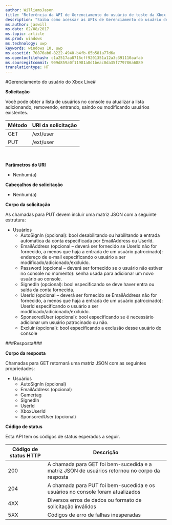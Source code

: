 ```yaml
---
author: WilliamsJason
title: "Referência da API de Gerenciamento do usuário de teste da Xbox Live"
description: "Saiba como acessar as APIs de Gerenciamento do usuário de maneira programática."
ms.author: jaswill
ms.date: 02/08/2017
ms.topic: article
ms.prod: windows
ms.technology: uwp
keywords: windows 10, uwp
ms.assetid: 70876ab6-8222-4940-b4fb-65b581a77d6a
ms.openlocfilehash: c1a2517aa8716cff9201351a12a3c391110aafab
ms.sourcegitcommit: 909d859a0f11981a8d1beac0da35f779786a6889
translationtype: HT
---
```

#<a name="xbox-live-user-management"></a>Gerenciamento do usuário do Xbox Live#

**Solicitação**

Você pode obter a lista de usuários no console ou atualizar a lista adicionando, removendo, entrando, saindo ou modificando usuários existentes.

| Método        | URI da solicitação     | 
| ------------- |-----------------|
| GET           | /ext/user |
| PUT           | /ext/user |
<br>

**Parâmetros do URI**

* Nenhum(a)

**Cabeçalhos de solicitação**

* Nenhum(a)

**Corpo da solicitação**

As chamadas para PUT devem incluir uma matriz JSON com a seguinte estrutura:

* Usuários
  * AutoSignIn (opcional): bool desabilitando ou habilitando a entrada automática da conta especificada por EmailAddress ou UserId.
  * EmailAddress (opcional – deverá ser fornecido se UserId não for fornecido, a menos que haja a entrada de um usuário patrocinado): endereço de e-mail especificando o usuário a ser modificado/adicionado/excluído.
  * Password (opcional – deverá ser fornecido se o usuário não estiver no console no momento): senha usada para adicionar um novo usuário ao console.
  * SignedIn (opcional): bool especificando se deve haver entra ou saída da conta fornecida.
  * UserId (opcional – deverá ser fornecido se EmailAddress não for fornecido, a menos que haja a entrada de um usuário patrocinado): UserId especificando o usuário a ser modificado/adicionado/excluído.
  * SponsoredUser (opcional): bool especificando se é necessário adicionar um usuário patrocinado ou não.
  * Excluir (opcional): bool especificando a exclusão desse usuário do console

###<a name="response"></a>Resposta###

**Corpo da resposta**

Chamadas para GET retornará uma matriz JSON com as seguintes propriedades:

* Usuários
  * AutoSignIn (opcional)
  * EmailAddress (opcional)
  * Gamertag
  * SignedIn
  * UserId
  * XboxUserId
  * SponsoredUser (opcional)
  
**Código de status**

Esta API tem os códigos de status esperados a seguir.

| Código de status HTTP   | Descrição     | 
| ------------------ |-----------------|
| 200                | A chamada para GET foi bem-sucedida e a matriz JSON de usuários retornou no corpo da resposta |
| 204                | A chamada para PUT foi bem-sucedida e os usuários no console foram atualizados |
| 4XX                | Diversos erros de dados ou formato de solicitação inválidos |
| 5XX                | Códigos de erro de falhas inesperadas |
<br>


